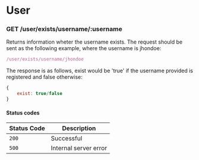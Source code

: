 # User

### GET /user/exists/username/:username
Returns information wheter the username exists. The request should be sent as the following example, where the username is jhondoe:

```Javascript
/user/exists/username/jhondoe
```

The response is as follows, exist would be 'true' if the username provided is registered and false otherwise:

```Javascript
{
    exist: true/false
}
```

#### Status codes

|Status Code|Description|
|---|---|
|`200`|Successful|
|`500`|Internal server error|


